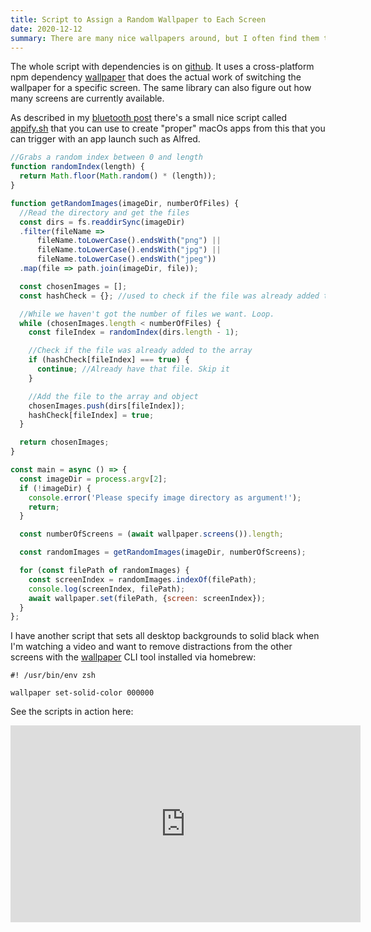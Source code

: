 ```yaml
---
title: Script to Assign a Random Wallpaper to Each Screen
date: 2020-12-12
summary: There are many nice wallpapers around, but I often find them to be too impersonal and sterile. Unsplash for example has technically great images which don't inspire me. Over time, I've started collecting my favorite images of mostly public domain paintings and a few drawings. To vary the images from time to time I've created this script that chooses them randomly and assigns different ones to all my displays.      
---
```


The whole script with dependencies is on [github](https://github.com/kossmoboleat/random-wallpaper-file/). It uses a cross-platform npm dependency [wallpaper](https://www.npmjs.com/package/wallpaper) that does the actual work of switching the wallpaper for a specific screen. The same library can also figure out how many screens are currently available.

As described in my [bluetooth post](../bluetooth-device-toggle-via-menubar/) there's a small nice script called [appify.sh](https://mathiasbynens.be/notes/shell-script-mac-apps) that you can use to create "proper" macOs apps from this that you can trigger with an app launch such as Alfred.

```javascript
//Grabs a random index between 0 and length
function randomIndex(length) {
  return Math.floor(Math.random() * (length));
}

function getRandomImages(imageDir, numberOfFiles) {
  //Read the directory and get the files
  const dirs = fs.readdirSync(imageDir)
  .filter(fileName =>
      fileName.toLowerCase().endsWith("png") ||
      fileName.toLowerCase().endsWith("jpg") ||
      fileName.toLowerCase().endsWith("jpeg"))
  .map(file => path.join(imageDir, file));

  const chosenImages = [];
  const hashCheck = {}; //used to check if the file was already added to chosenImages

  //While we haven't got the number of files we want. Loop.
  while (chosenImages.length < numberOfFiles) {
    const fileIndex = randomIndex(dirs.length - 1);

    //Check if the file was already added to the array
    if (hashCheck[fileIndex] === true) {
      continue; //Already have that file. Skip it
    }

    //Add the file to the array and object
    chosenImages.push(dirs[fileIndex]);
    hashCheck[fileIndex] = true;
  }

  return chosenImages;
}

const main = async () => {
  const imageDir = process.argv[2];
  if (!imageDir) {
    console.error('Please specify image directory as argument!');
    return;
  }

  const numberOfScreens = (await wallpaper.screens()).length;

  const randomImages = getRandomImages(imageDir, numberOfScreens);

  for (const filePath of randomImages) {
    const screenIndex = randomImages.indexOf(filePath);
    console.log(screenIndex, filePath);
    await wallpaper.set(filePath, {screen: screenIndex});
  }
};
```

I have another script that sets all desktop backgrounds to solid black when I'm watching a video and want to remove distractions from the other screens with the [wallpaper](https://formulae.brew.sh/formula/wallpaper) CLI tool installed via homebrew:

```shell
#! /usr/bin/env zsh

wallpaper set-solid-color 000000
```

See the scripts in action here:

<iframe width="560" height="315" src="https://www.youtube.com/embed/yIPGOhJ9LMQ" frameborder="0" allow="accelerometer; autoplay; clipboard-write; encrypted-media; gyroscope; picture-in-picture" allowfullscreen></iframe>
